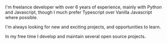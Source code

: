 I'm freelance developer with over 6 years of experience, mainly with Python and Javascript, though I much prefer Typescript over Vanilla Javascript where possible.

I'm always looking for new and exciting projects, and opportunities to learn.

In my free time I develop and maintain several open source projects.
